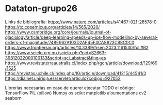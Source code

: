 # Dataton-grupo26

Links de bibliografía:
https://www.nature.com/articles/s41467-021-26578-0
https://tc.copernicus.org/articles/14/565/2020/
https://www.cambridge.org/core/journals/journal-of-glaciology/article/deep-learning-speeds-up-ice-flow-modelling-by-several-orders-of-magnitude/748E962A103D2AF45F4CA8823C88C0C0
https://www.frontiersin.org/articles/10.3389/frsen.2023.1161530/full#B2
https://www.scielo.org.mx/scielo.php?pid=S2663-39812022000100133&script=sci_abstract&tlng=es
https://www.revistaterraaustralis.cl/index.php/rgch/article/download/129/69/1525
https://revistas.uchile.cl/index.php/IG/article/download/41215/44541/0
https://dialnet.unirioja.es/servlet/articulo?codigo=927052


Librerías necesarias en caso de querer ejecutar TODO el código:
TensorFlow
PIL (pillow)
Numpy
os
scikit
matplotlib
albumentations
cv2
seaborn

